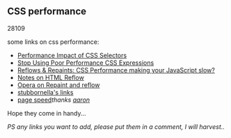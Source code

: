 <article><h2>CSS performance</h2><time><span class="day">2</span><span class="month">8</span><span class="year">109</span></time><p>some links on css performance:</p><ul><li><a href="http://www.stevesouders.com/blog/2009/03/10/performance-impact-of-css-selectors/">Performance Impact of CSS Selectors</a></li><li><a href="http://robertnyman.com/2007/11/13/stop-using-poor-performance-css-expressions-use-javascript-instead/">Stop Using Poor Performance CSS Expressions</a></li><li><a href="http://www.stubbornella.org/content/2009/03/27/reflows-repaints-css-performance-making-your-javascript-slow/">Reflows & Repaints: CSS Performance making your JavaScript slow?</a></li><li><a href="http://www.mozilla.org/newlayout/doc/reflow.html">Notes on HTML Reflow</a></li><li><a href="http://dev.opera.com/articles/view/efficient-javascript/?page=3#reflow">Opera on Repaint and reflow</a></li><li><a href="http://delicious.com/stubbornella/reflow"> stubbornella's links</a></li><li><a href="http://code.google.com/speed/page-speed/download.html">page speed</a><em>thanks <a href="http://twitter.com/aaronpeters/">aaron</a></em></li></ul><p>Hope they come in handy...</p><p><em>PS any links you want to add, please put them in a comment, I will harvest..</em></p></article>